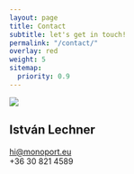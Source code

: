 ```yaml
---
layout: page
title: Contact
subtitle: let's get in touch!
permalink: "/contact/"
overlay: red
weight: 5
sitemap:
  priority: 0.9
---
```

![](../uploads/profil.jpg)

## István Lechner

hi@monoport.eu  
\+36 30 821 4589